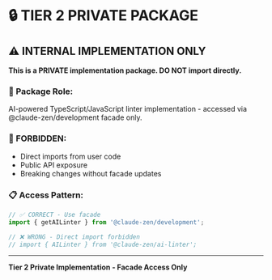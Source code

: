 # 🔒 TIER 2 PRIVATE PACKAGE

## ⚠️ INTERNAL IMPLEMENTATION ONLY

**This is a PRIVATE implementation package. DO NOT import directly.**

### 🎯 Package Role:
AI-powered TypeScript/JavaScript linter implementation - accessed via @claude-zen/development facade only.

### 🚫 FORBIDDEN:
- Direct imports from user code
- Public API exposure
- Breaking changes without facade updates

### 📋 Access Pattern:
```typescript
// ✅ CORRECT - Use facade
import { getAILinter } from '@claude-zen/development';

// ❌ WRONG - Direct import forbidden
// import { AILinter } from '@claude-zen/ai-linter';
```

---
**Tier 2 Private Implementation - Facade Access Only**